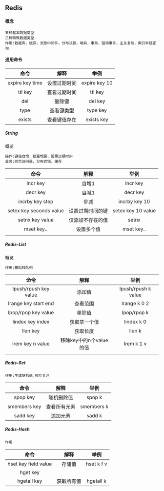 ## Redis

#### 概念

```
五种基本数据类型
三种特殊数据类型
作用:数据库，缓存，消息中间件，分布式锁，哨兵，事务，驱动事件，主从复制，索引半径查询
```

#### 通用命令

|      命令       |     解释     |     举例      |
| :-------------: | :----------: | :-----------: |
| expire key time | 设置过期时间 | expire key 10 |
|     ttl key     | 查看过期时间 |    ttl key    |
|       del       |    删除键    |    del key    |
|      type       |  查看键类型  |   type key    |
|     exists      | 查看键值存在 |  exists key   |

##### String

概览

```
操作:键值自增，批量增删，设置过期时间
业务:网页访问量，分布式锁，缓存
```



|          命令           |       解释       |        举例        |
| :---------------------: | :--------------: | :----------------: |
|        incr key         |      自增1       |      incr key      |
|        decr key         |      自减1       |      decr key      |
|     incrby key step     |       步减       |   incrby key 10    |
| setex key seconds value | 设置过期时间的键 | setex key 10 value |
|     setnx key value     | 仅添加不存在的值 |       setnx        |
|       mset key..        |    设置多个值    |     mset key..     |
|                         |                  |                    |

##### Redis-List

概览

```
作用:模拟栈队列
```



|         命令          |          解释           |        举例         |
| :-------------------: | :---------------------: | :-----------------: |
| lpush/rpush key value |         添加值          | lpush/rpush k value |
| lrange key start end  |        查看范围         |    lrange k 0 2     |
|  lpop/rpop key value  |         移除值          |     lpop/rpop k     |
|   lindex key index    |      获取某一个值       |     lindex k 0      |
|       llen key        |        获取长度         |       llen k        |
|   lrem key n value    | 移除key中的n个value的值 |     lrem k 1 v      |
|                       |                         |                     |

##### Redis-Set

```
作用:生成随机值,相互关注
```

|     命令     |     解释     |    举例    |
| :----------: | :----------: | :--------: |
|   spop key   |  随机删除值  |   spop k   |
| smembers key | 查看所有元素 | smembers k |
|   sadd key   |   添加元素   |   sadd k   |

##### Redis-Hash

```
作用
```

|         命令         |    解释    |    举例    |
| :------------------: | :--------: | :--------: |
| hset key field value |   存储值   | hset k f v |
|       hget key       |            |            |
|     hgetall key      | 获取所有值 | hgetall k  |

